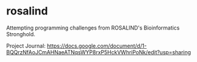 # rosalind
Attempting programming challenges from ROSALIND's Bioinformatics Stronghold.

Project Journal: https://docs.google.com/document/d/1-BQQrzNfAoJCmAHNaeATNqsWYP8rxP5HckVWhriPoNk/edit?usp=sharing
